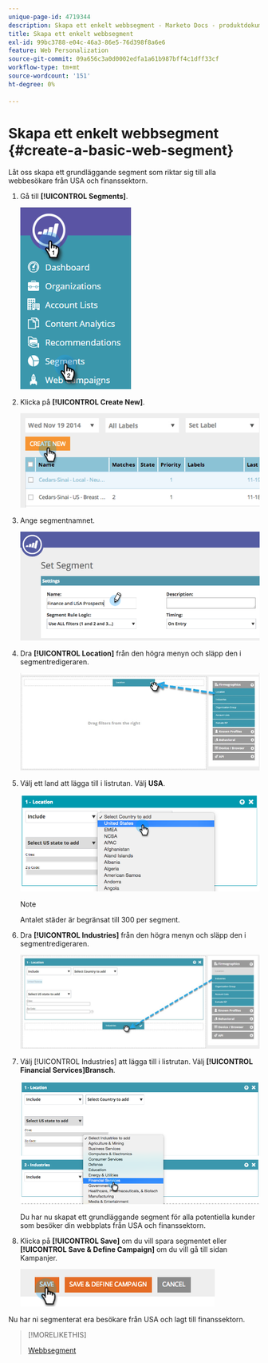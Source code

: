 ```yaml
---
unique-page-id: 4719344
description: Skapa ett enkelt webbsegment - Marketo Docs - produktdokumentation
title: Skapa ett enkelt webbsegment
exl-id: 99bc3788-e04c-46a3-86e5-76d398f8a6e6
feature: Web Personalization
source-git-commit: 09a656c3a0d0002edfa1a61b987bff4c1dff33cf
workflow-type: tm+mt
source-wordcount: '151'
ht-degree: 0%

---
```


# Skapa ett enkelt webbsegment {#create-a-basic-web-segment}

Låt oss skapa ett grundläggande segment som riktar sig till alla webbesökare från USA och finanssektorn.

1. Gå till **[!UICONTROL Segments]**.

   ![](assets/image2016-8-18-15-3a37-3a32.png)

1. Klicka på **[!UICONTROL Create New]**.

   ![](assets/image2014-11-19-19-3a33-3a47.png)

1. Ange segmentnamnet.

   ![](assets/segment-name.png)

1. Dra **[!UICONTROL Location]** från den högra menyn och släpp den i segmentredigeraren.

   ![](assets/location-drag-hand.jpg)

1. Välj ett land att lägga till i listrutan. Välj **USA**.

   ![](assets/image2015-5-28-15-3a29-3a15.png)

   >[!NOTE]
   >
   >Antalet städer är begränsat till 300 per segment.

1. Dra **[!UICONTROL Industries]** från den högra menyn och släpp den i segmentredigeraren.

   ![](assets/industries-hand.jpg)

1. Välj [!UICONTROL Industries] att lägga till i listrutan. Välj **[!UICONTROL Financial Services]Bransch**.

   ![](assets/segment-industries.png)

   Du har nu skapat ett grundläggande segment för alla potentiella kunder som besöker din webbplats från USA och finanssektorn.

1. Klicka på **[!UICONTROL Save]** om du vill spara segmentet eller **[!UICONTROL Save & Define Campaign]** om du vill gå till sidan Kampanjer.

   ![](assets/image2014-11-19-19-3a48-3a20.png)

Nu har ni segmenterat era besökare från USA och lagt till finanssektorn.

>[!MORELIKETHIS]
>
>[Webbsegment](/help/marketo/product-docs/web-personalization/using-web-segments/web-segments.md)
